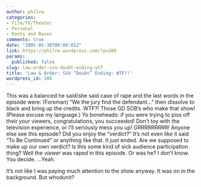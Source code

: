 ```yaml
---
author: philrw
categories:
- Film/TV/Theater
- Personal
- Rants and Raves
comments: true
date: "2005-01-30T00:00:01Z"
link: https://philrw.wordpress.com/?p=380
params:
  published: false
slug: law-order-svu-doubt-ending-wtf
title: 'Law & Order: SVU “Doubt” Ending: WTF?!'
wordpress_id: 380
---
```


This was a balanced he said/she said case of rape and the last words in the episode were: (Foreman) “We the jury find the defendant...” then dissolve to black and bring up the credits. WTF?! Those GD SOB’s who make that show! (Please excuse my language.) Yo boneheads: if you were trying to piss off their your viewers, congratulations, you succeeded! Don’t toy with the television experience, or I’ll seriously mess you up! GRRRRRRRRR! Anyone else see this episode? Did you enjoy the “verdict?” It’s not even like it said “To Be Continued” or anything like that. It just ended. Are we supposed to make up our own verdict? Is this some kind of sick audience participation thing? Well the _viewer_ was raped in this episode. Or was he? I don’t know. You decide. ...Yeah.

<!--more-->

It’s not like I was paying much attention to the show anyway. It was on in the background. But whodunit?
